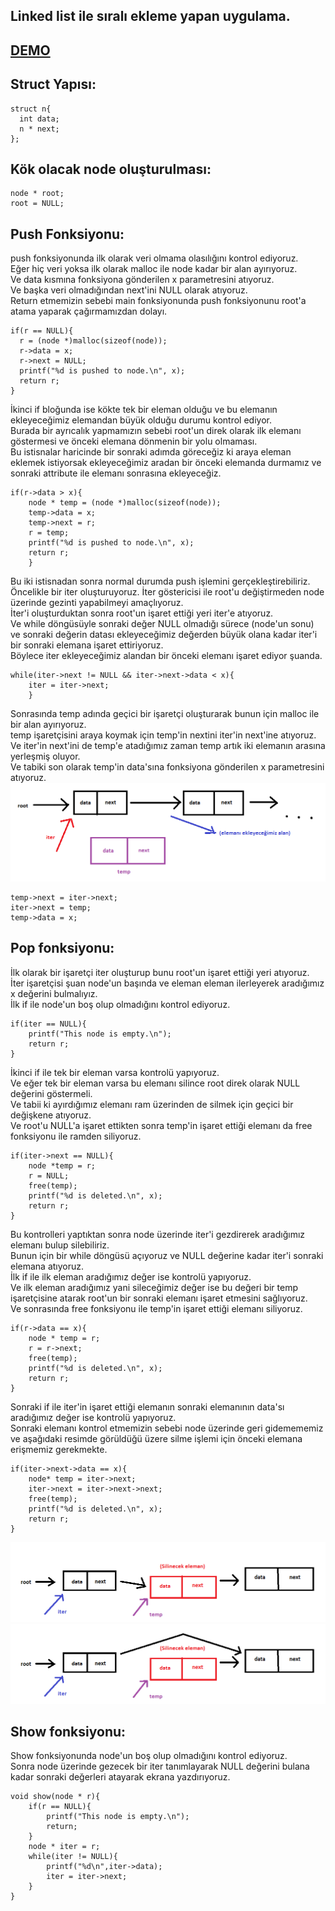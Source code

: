 ## Linked list ile sıralı ekleme yapan uygulama.
## [DEMO](https://linked-list.akseyh.repl.run/)

## Struct Yapısı:
```
struct n{
  int data;
  n * next;
};
 ```

## Kök olacak node oluşturulması:
```
node * root;
root = NULL;
```
## Push Fonksiyonu:
push fonksiyonunda ilk olarak veri olmama olasılığını kontrol ediyoruz.\
Eğer hiç veri yoksa ilk olarak malloc ile node kadar bir alan ayırıyoruz.\
Ve data kısmına fonksiyona gönderilen x parametresini atıyoruz.\
Ve başka veri olmadığından next'ini NULL olarak atıyoruz.\
Return etmemizin sebebi main fonksiyonunda push fonksiyonunu root'a atama yaparak çağırmamızdan dolayı.
```
if(r == NULL){
  r = (node *)malloc(sizeof(node));
  r->data = x;
  r->next = NULL;
  printf("%d is pushed to node.\n", x);
  return r;
}
```

İkinci if bloğunda ise kökte tek bir eleman olduğu ve bu elemanın ekleyeceğimiz elemandan büyük olduğu durumu kontrol ediyor.\
Burada bir ayrıcalık yapmamızın sebebi root'un direk olarak ilk elemanı göstermesi ve önceki elemana dönmenin bir yolu olmaması.\
Bu istisnalar haricinde bir sonraki adımda göreceğiz ki araya eleman eklemek istiyorsak ekleyeceğimiz aradan bir önceki elemanda durmamız ve sonraki attribute ile elemanı sonrasına ekleyeceğiz.
```
if(r->data > x){
	node * temp = (node *)malloc(sizeof(node));
	temp->data = x;
	temp->next = r;	
	r = temp;
	printf("%d is pushed to node.\n", x);
	return r;
	}
```

Bu iki istisnadan sonra normal  durumda push işlemini gerçekleştirebiliriz.\
Öncelikle bir iter oluşturuyoruz. İter göstericisi ile root'u değiştirmeden node üzerinde gezinti yapabilmeyi amaçlıyoruz.\
İter'i oluşturduktan sonra root'un işaret ettiği yeri iter'e atıyoruz.\
Ve while döngüsüyle sonraki değer NULL olmadığı sürece (node'un sonu) ve sonraki değerin datası ekleyeceğimiz değerden büyük olana kadar
iter'i bir sonraki elemana işaret ettiriyoruz.\
Böylece iter ekleyeceğimiz alandan bir önceki elemanı işaret ediyor şuanda.
```
while(iter->next != NULL && iter->next->data < x){
	iter = iter->next;
	}
```

Sonrasında temp adında geçici bir işaretçi oluşturarak bunun için malloc ile bir alan ayırıyoruz.\
temp işaretçisini araya koymak için temp'in nextini iter'in next'ine atıyoruz.\
Ve iter'in next'ini de temp'e atadığımız zaman temp artık iki elemanın arasına yerleşmiş oluyor.\
Ve tabiki son olarak temp'in data'sına fonksiyona gönderilen x parametresini atıyoruz.
![Screenshot](img/nodeornek.png)
```
temp->next = iter->next;
iter->next = temp;
temp->data = x;
```

## Pop fonksiyonu:
İlk olarak bir işaretçi iter oluşturup bunu root'un işaret ettiği yeri atıyoruz.\
İter işaretçisi şuan node'un başında ve eleman eleman ilerleyerek aradığımız x değerini bulmalıyız.\
İlk if ile node'un boş olup olmadığını kontrol ediyoruz. 
```
if(iter == NULL){
	printf("This node is empty.\n");
	return r;
}
```

İkinci if ile tek bir eleman varsa kontrolü yapıyoruz.\
Ve eğer tek bir eleman varsa bu elemanı silince root direk olarak NULL değerini göstermeli.\
Ve tabii ki ayırdığımız elemanı ram üzerinden de silmek için geçici bir değişkene atıyoruz.\
Ve root'u NULL'a işaret ettikten sonra temp'in işaret ettiği elemanı da free fonksiyonu ile ramden siliyoruz.
```
if(iter->next == NULL){
	node *temp = r;
	r = NULL;
	free(temp);
	printf("%d is deleted.\n", x);
	return r;
}
```

Bu kontrolleri yaptıktan sonra node üzerinde iter'i gezdirerek aradığımız elemanı bulup silebiliriz.\
Bunun için bir while döngüsü açıyoruz ve NULL değerine kadar iter'i sonraki elemana atıyoruz.\
İlk if ile ilk eleman aradığımız değer ise kontrolü yapıyoruz.\
Ve ilk eleman aradığımız yani sileceğimiz değer ise bu değeri bir temp işaretçisine atarak root'un bir sonraki elemanı işaret etmesini sağlıyoruz.\
Ve sonrasında free fonksiyonu ile temp'in işaret ettiği elemanı siliyoruz.
```
if(r->data == x){
	node * temp = r;
	r = r->next;
	free(temp);
	printf("%d is deleted.\n", x);
	return r;
}
```

Sonraki if ile iter'in işaret ettiği elemanın sonraki elemanının data'sı aradığımız değer ise kontrolü yapıyoruz.\
Sonraki elemanı kontrol etmemizin sebebi node üzerinde geri gidemememiz ve aşağıdaki resimde görüldüğü üzere silme işlemi için önceki elemana erişmemiz gerekmekte.
```
if(iter->next->data == x){
	node* temp = iter->next;
	iter->next = iter->next->next;
	free(temp);
	printf("%d is deleted.\n", x);
	return r;
} 
```
![Screenshot](img/popornek1.png)
![Screenshot](img/popornek2.png)

## Show fonksiyonu:
Show fonksiyonunda node'un boş olup olmadığını kontrol ediyoruz.\
Sonra node üzerinde gezecek bir iter tanımlayarak NULL değerini bulana kadar sonraki değerleri atayarak ekrana yazdırıyoruz.
```
void show(node * r){
	if(r == NULL){
		printf("This node is empty.\n");
		return;
	}
	node * iter = r;
	while(iter != NULL){
		printf("%d\n",iter->data);
		iter = iter->next;
	}
}
```



